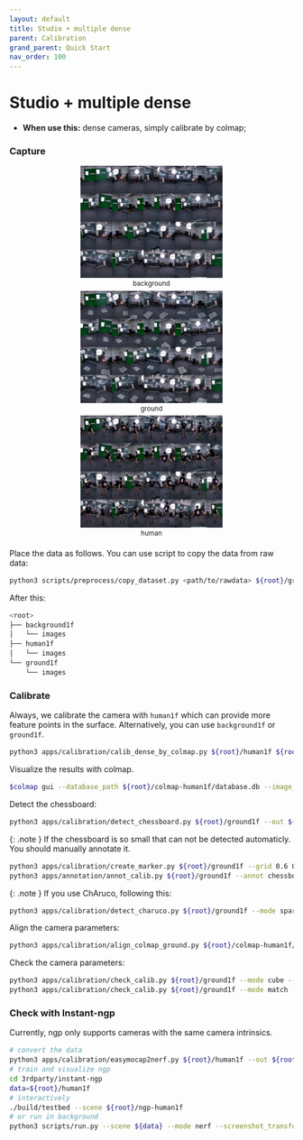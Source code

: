 ```yaml
---
layout: default
title: Studio + multiple dense
parent: Calibration
grand_parent: Quick Start
nav_order: 100
---
```


# Studio + multiple dense

- **When use this:** dense cameras, simply calibrate by colmap;

### Capture

<div align="center">
    <img src="assets/studio-dense-bacground1f.jpg" width="50%">
    <br>
    <sup>background</sup>
    <br>
    <img src="assets/studio-dense-ground1f.jpg" width="50%">
    <br>
    <sup>ground</sup>
    <br>
    <img src="assets/studio-dense-human1f.jpg" width="50%">
    <br>
    <sup>human</sup>
</div>

Place the data as follows. You can use script to copy the data from raw data:

```bash
python3 scripts/preprocess/copy_dataset.py <path/to/rawdata> ${root}/ground1f --start 0 --end 1
```

After this:

```bash
<root>
├── background1f
│   └── images
├── human1f
│   └── images
└── ground1f
    └── images
```

### Calibrate

Always, we calibrate the camera with `human1f` which can provide more feature points in the surface. Alternatively, you can use `background1f` or `ground1f`.

```bash
python3 apps/calibration/calib_dense_by_colmap.py ${root}/human1f ${root}/colmap-human1f --share_camera --colmap ${colmap}
```

Visualize the results with colmap.

```bash
$colmap gui --database_path ${root}/colmap-human1f/database.db --image_path ${root}/colmap-human1f/images --import_path ${root}/colmap-human1f/sparse/0
```

Detect the chessboard:

```bash
python3 apps/calibration/detect_chessboard.py ${root}/ground1f --out ${root}/ground1f/output --pattern 11,8 --grid 0.06
```

{: .note }
If the chessboard is so small that can not be detected automaticly. You should manually annotate it.

```bash
python3 apps/calibration/create_marker.py ${root}/ground1f --grid 0.6 0.42 --corner --overwrite
python3 apps/annotation/annot_calib.py ${root}/ground1f --annot chessboard --mode chessboard --pattern 2,2
```

{: .note }
If you use ChAruco, following this:

```bash
python3 apps/calibration/detect_charuco.py ${root}/ground1f --mode sparse --show
```

Align the camera parameters:

```bash
python3 apps/calibration/align_colmap_ground.py ${root}/colmap-human1f/sparse/0 ${root}/colmap-align --plane_by_chessboard ${root}/ground1f
```

Check the camera parameters:

```bash
python3 apps/calibration/check_calib.py ${root}/ground1f --mode cube --out ${root}/colmap-align --show
python3 apps/calibration/check_calib.py ${root}/ground1f --mode match --out ${root}/colmap-align --show --annot chessboard
```

### Check with Instant-ngp

Currently, ngp only supports cameras with the same camera intrinsics.

```bash
# convert the data
python3 apps/calibration/easymocap2nerf.py ${root}/human1f --out ${root}/ngp-human1f --aabb_scale 4 --frame 0
# train and visualize ngp
cd 3rdparty/instant-ngp
data=${root}/human1f
# interactively
./build/testbed --scene ${root}/ngp-human1f
# or run in background
python3 scripts/run.py --scene ${data} --mode nerf --screenshot_transforms ${data}/transforms_novel.json --n_steps 100000 --width 1080 --height 1920 --screenshot_dir ${data}/output --save_snapshot ${data}/ckpt.msgpack
```


